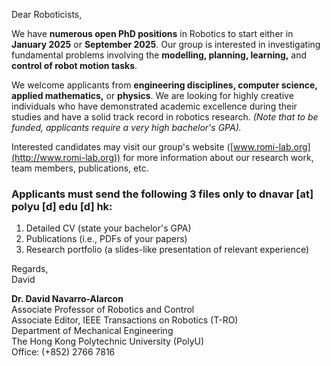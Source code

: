 Dear Roboticists,

We have **numerous open PhD positions** in Robotics to start either in **January 2025** or **September 2025**. Our group is interested in investigating fundamental problems involving the **modelling, planning, learning,** and **control of robot motion tasks**.

We welcome applicants from **engineering disciplines, computer science, applied mathematics,** or **physics**. We are looking for highly creative individuals who have demonstrated academic excellence during their studies and have a solid track record in robotics research. *(Note that to be funded, applicants require a very high bachelor's GPA).*

Interested candidates may visit our group's website ([www.romi-lab.org](http://www.romi-lab.org)) for more information about our research work, team members, publications, etc.

### Applicants must send the following 3 files only to dnavar [at] polyu [d] edu [d] hk:
1. Detailed CV (state your bachelor's GPA)
2. Publications (i.e., PDFs of your papers)
3. Research portfolio (a slides-like presentation of relevant experience)

Regards,  
David

**Dr. David Navarro-Alarcon**  
Associate Professor of Robotics and Control  
Associate Editor, IEEE Transactions on Robotics (T-RO)  
Department of Mechanical Engineering  
The Hong Kong Polytechnic University (PolyU)  
Office: (+852) 2766 7816
